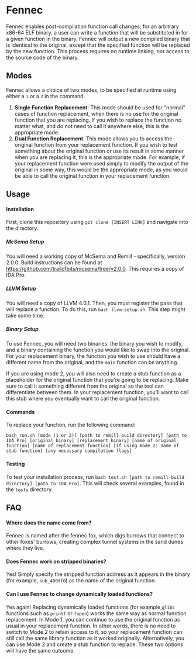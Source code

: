 # Fennec

Fennec enables post-compilation function call changes; for an arbitrary x86-64 ELF binary, a user can write a function that will be substituted in for a given function in the binary. Fennec will output a new compiled binary that is identical to the original, except that the specified function will be replaced by the new function. This process requires no runtime linking, nor access to the source code of the binary.

## Modes
Fennec allows a choice of two modes, to be specified at runtime using either a `1` or a `2` in the command.
1. **Single Function Replacement**: This mode should be used for "normal" cases of function replacement, when there is no use for the original function that you are replacing. If you wish to replace the function no matter what, and do not need to call it anywhere else, this is the appropriate mode.
2. **Dual Function Replacement**: This mode allows you to access the original function from your replacement function. If you wish to test something about the original function or use its result in some manner when you are replacing it, this is the appropriate mode. For example, if your replacement function were used simply to modify the output of the original in some way, this would be the appropriate mode, as you would be able to call the original function in your replacement function.

## Usage

#### Installation

First, clone this repository using `git clone [INSERT LINK]` and navigate into the directory.

##### McSema Setup
You will need a working copy of McSema and Remill - specifically, version 2.0.0. Build instructions can be found at https://github.com/trailofbits/mcsema/tree/v2.0.0. This requires a copy of IDA Pro.

##### LLVM Setup
You will need a copy of LLVM 4.0.1. Then, you must register the pass that will replace a function. To do this, run `bash llvm-setup.sh`. This step might take some time.

##### Binary Setup

To use Fennec, you will need two binaries: the binary you wish to modify, and a binary containing the function you would like to swap into the original. For your replacement binary, the function you wish to use should have a different name from the original, and the `main` function can be anything.

If you are using mode 2, you will also need to create a stub function as a placeholder for the original function that you're going to be replacing. Make sure to call it something different from the original so the tool can differentiate between them. In your replacement function, you'll want to call this stub where you eventually want to call the original function.

#### Commands

To replace your function, run the following command:

`bash run.sh [mode (1 or 2)] [path to remill-build directory] [path to IDA Pro] [original binary] [replacement binary] [name of original function] [name of replacement function] [if using mode 2: name of stub function] [any necessary compilation flags]`

#### Testing

To test your installation process, run `bash test.sh [path to remill-build directory] [path to IDA Pro]`. This will check several examples, found in the `tests` directory.

## FAQ

#### Where does the name come from?
Fennec is named after the fennec fox, which digs burrows that connect to other foxes' burrows, creating complex tunnel systems in the sand dunes where they live.

#### Does Fennec work on stripped binaries?
Yes! Simply specify the stripped function address as it appears in the binary (for example, `sub_400df0`) as the name of the original function.

#### Can I use Fennec to change dynamically loaded functions?
Yes again! Replacing dynamically loaded functions (for example,`glibc` functions such as `printf` or `fopen`) works the same way as normal function replacement. In Mode 1, you can continue to use the original function as usual in your replacement function. In other words, there is no need to switch to Mode 2 to retain access to it, so your replacement function can still call the same library function as it worked originally. Alternatively, you can use Mode 2 and create a stub function to replace. These two options will have the same outcome.
